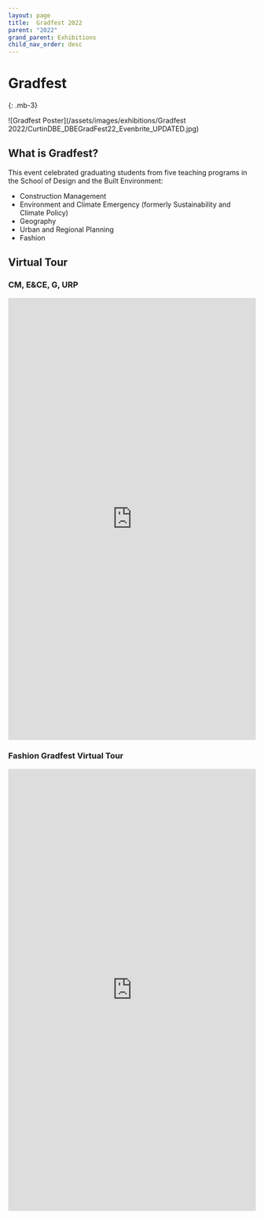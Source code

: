 ```yaml
---
layout: page
title:  Gradfest 2022
parent: "2022"
grand_parent: Exhibitions
child_nav_order: desc
---
```


# Gradfest
{: .mb-3}

![Gradfest Poster](/assets/images/exhibitions/Gradfest 2022/CurtinDBE_DBEGradFest22_Evenbrite_UPDATED.jpg) 

## What is Gradfest?
This event celebrated graduating students from five teaching programs in the School of Design and the Built Environment: 

- Construction Management 
- Environment and Climate Emergency (formerly Sustainability and Climate Policy) 
- Geography 
- Urban and Regional Planning 
- Fashion


## Virtual Tour

### CM, E&CE, G, URP
<iframe width='100%' height='900' src='https://my.matterport.com/show/?m=AFzE1VUP6qg' frameborder='0' allowfullscreen allow='xr-spatial-tracking'></iframe>

### Fashion Gradfest Virtual Tour
<iframe width='100%' height='900'  src='https://my.matterport.com/show/?m=65HXnQAFpxZ' frameborder='0' allowfullscreen allow='xr-spatial-tracking'></iframe>